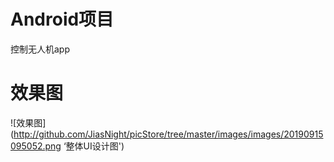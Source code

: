 # Android项目
控制无人机app

# 效果图

![效果图](http://github.com/JiasNight/picStore/tree/master/images/images/20190915095052.png ‘整体UI设计图')

